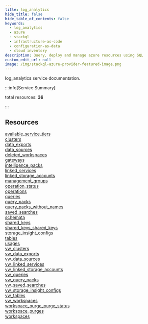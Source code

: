 ```yaml
---
title: log_analytics
hide_title: false
hide_table_of_contents: false
keywords:
  - log_analytics
  - azure
  - stackql
  - infrastructure-as-code
  - configuration-as-data
  - cloud inventory
description: Query, deploy and manage azure resources using SQL
custom_edit_url: null
image: /img/stackql-azure-provider-featured-image.png
---
```


log_analytics service documentation.

:::info[Service Summary]

total resources: __36__  

:::

## Resources
<div class="row">
<div class="providerDocColumn">
<a href="/services/log_analytics/available_service_tiers/">available_service_tiers</a><br />
<a href="/services/log_analytics/clusters/">clusters</a><br />
<a href="/services/log_analytics/data_exports/">data_exports</a><br />
<a href="/services/log_analytics/data_sources/">data_sources</a><br />
<a href="/services/log_analytics/deleted_workspaces/">deleted_workspaces</a><br />
<a href="/services/log_analytics/gateways/">gateways</a><br />
<a href="/services/log_analytics/intelligence_packs/">intelligence_packs</a><br />
<a href="/services/log_analytics/linked_services/">linked_services</a><br />
<a href="/services/log_analytics/linked_storage_accounts/">linked_storage_accounts</a><br />
<a href="/services/log_analytics/management_groups/">management_groups</a><br />
<a href="/services/log_analytics/operation_status/">operation_status</a><br />
<a href="/services/log_analytics/operations/">operations</a><br />
<a href="/services/log_analytics/queries/">queries</a><br />
<a href="/services/log_analytics/query_packs/">query_packs</a><br />
<a href="/services/log_analytics/query_packs_without_names/">query_packs_without_names</a><br />
<a href="/services/log_analytics/saved_searches/">saved_searches</a><br />
<a href="/services/log_analytics/schemata/">schemata</a><br />
<a href="/services/log_analytics/shared_keys/">shared_keys</a>
</div>
<div class="providerDocColumn">
<a href="/services/log_analytics/shared_keys_shared_keys/">shared_keys_shared_keys</a><br />
<a href="/services/log_analytics/storage_insight_configs/">storage_insight_configs</a><br />
<a href="/services/log_analytics/tables/">tables</a><br />
<a href="/services/log_analytics/usages/">usages</a><br />
<a href="/services/log_analytics/vw_clusters/">vw_clusters</a><br />
<a href="/services/log_analytics/vw_data_exports/">vw_data_exports</a><br />
<a href="/services/log_analytics/vw_data_sources/">vw_data_sources</a><br />
<a href="/services/log_analytics/vw_linked_services/">vw_linked_services</a><br />
<a href="/services/log_analytics/vw_linked_storage_accounts/">vw_linked_storage_accounts</a><br />
<a href="/services/log_analytics/vw_queries/">vw_queries</a><br />
<a href="/services/log_analytics/vw_query_packs/">vw_query_packs</a><br />
<a href="/services/log_analytics/vw_saved_searches/">vw_saved_searches</a><br />
<a href="/services/log_analytics/vw_storage_insight_configs/">vw_storage_insight_configs</a><br />
<a href="/services/log_analytics/vw_tables/">vw_tables</a><br />
<a href="/services/log_analytics/vw_workspaces/">vw_workspaces</a><br />
<a href="/services/log_analytics/workspace_purge_purge_status/">workspace_purge_purge_status</a><br />
<a href="/services/log_analytics/workspace_purges/">workspace_purges</a><br />
<a href="/services/log_analytics/workspaces/">workspaces</a>
</div>
</div>